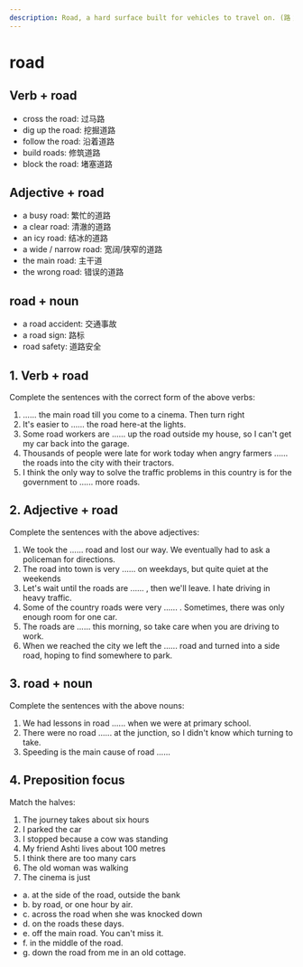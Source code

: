 ```yaml
---
description: Road, a hard surface built for vehicles to travel on. (路；道路；公路)
---
```


# road

## Verb + road

- cross the road: 过马路
- dig up the road: 挖掘道路
- follow the road: 沿着道路
- build roads: 修筑道路
- block the road: 堵塞道路

## Adjective + road

- a busy road: 繁忙的道路
- a clear road: 清澈的道路
- an icy road: 结冰的道路
- a wide / narrow road: 宽阔/狭窄的道路
- the main road: 主干道
- the wrong road: 错误的道路

## road + noun

- a road accident: 交通事故
- a road sign: 路标
- road safety: 道路安全

## 1. Verb + road

Complete the sentences with the correct form of the above verbs:

1. ...... the main road till you come to a cinema. Then turn right
2. It's easier to ...... the road here-at the lights.
3. Some road workers are ...... up the road outside my house, so I can't get my car back into the garage.
4. Thousands of people were late for work today when angry farmers ...... the roads into the city with their tractors.
5. I think the only way to solve the traffic problems in this country is for the government to ...... more roads.

## 2. Adjective + road

Complete the sentences with the above adjectives:

1. We took the ...... road and lost our way. We eventually had to ask a policeman for directions.
2. The road into town is very ...... on weekdays, but quite quiet at the weekends
3. Let's wait until the roads are ...... , then we'll leave. I hate driving in heavy traffic.
4. Some of the country roads were very ...... . Sometimes, there was only enough room for one car.
5. The roads are ...... this morning, so take care when you are driving to work.
6. When we reached the city we left the ...... road and turned into a side road, hoping to find somewhere to park.

## 3. road + noun

Complete the sentences with the above nouns:

1. We had lessons in road ...... when we were at primary school.
2. There were no road ...... at the junction, so I didn't know which turning to take.
3. Speeding is the main cause of road ......

## 4. Preposition focus

Match the halves:

1. The journey takes about six hours
2. I parked the car
3. I stopped because a cow was standing
4. My friend Ashti lives about 100 metres
5. I think there are too many cars
6. The old woman was walking
7. The cinema is just

- a. at the side of the road, outside the bank
- b. by road, or one hour by air.
- c. across the road when she was knocked down
- d. on the roads these days.
- e. off the main road. You can't miss it.
- f. in the middle of the road.
- g. down the road from me in an old cottage.
